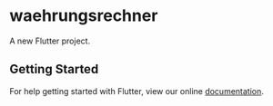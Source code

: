 # waehrungsrechner

A new Flutter project.

## Getting Started

For help getting started with Flutter, view our online
[documentation](https://flutter.io/).

